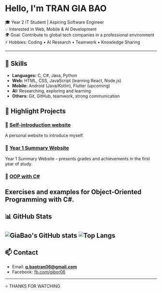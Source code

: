 # Hello, I'm TRAN GIA BAO
🎓 Year 2 IT Student | Aspiring Software Engineer  
💡 Interested in Web, Mobile & AI Development  
🌍 Goal: Contribute to global tech companies in a professional environment  
⚡ Hobbies: Coding • AI Research • Teamwork • Knowledge Sharing

---

## 🚀 Skills
- **Languages:** C, C#, Java, Python
- **Web:** HTML, CSS, JavaScript (learning React, Node.js)  
- **Mobile:** Android (Java/Kotlin), Flutter (upcoming)  
- **AI:** Researching, exploring and learning  
- **Others:** Git, GitHub, teamwork, strong communication

## 📌 Highlight Projects
### 🔹 [Self-introduction website](https://github.com/GiaBao4406/webGioiThieuBanThan01)
A personal website to introduce myself.
### 🔹 [Year 1 Summary Website](https://github.com/GiaBao4406/WebTongKetNam1)
Year 1 Summary Website – presents grades and achievements in the first year of study.
### 🔹 [OOP with C#](https://github.com/GiaBao4406/OOP-with-C-)  
Exercises and examples for Object-Oriented Programming with C#. 
---

## 📊 GitHub Stats  

![GiaBao's GitHub stats](https://github-readme-stats.vercel.app/api?username=GiaBao4406&show_icons=true&theme=radical)  ![Top Langs](https://github-readme-stats.vercel.app/api/top-langs/?username=GiaBao4406&layout=compact&theme=radical)
---

## 📫 Contact  

- Email: **g.baotran06@gmail.com**  
- Facebook: [fb.com/gibor06](https://www.facebook.com/gibor06)

---
⭐️ THANKS FOR WATCHING
